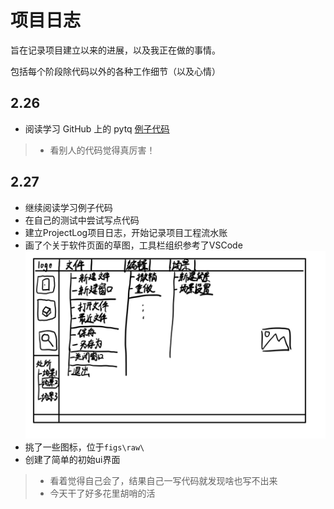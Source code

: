 # 项目日志

旨在记录项目建立以来的进展，以及我正在做的事情。

包括每个阶段除代码以外的各种工作细节（以及心情）

## 2.26

- 阅读学习 GitHub 上的 pytq [例子代码](https://github.com/pyqt/examples)

> - 看别人的代码觉得真厉害！

## 2.27

- 继续阅读学习例子代码
- 在自己的测试中尝试写点代码
- 建立ProjectLog项目日志，开始记录项目工程流水账
- 画了个关于软件页面的草图，工具栏组织参考了VSCode
  ![ ](figs/主界面_v1.0.jpg)
- 挑了一些图标，位于`figs\raw\`
- 创建了简单的初始ui界面

> - 看着觉得自己会了，结果自己一写代码就发现啥也写不出来
> - 今天干了好多花里胡哨的活
